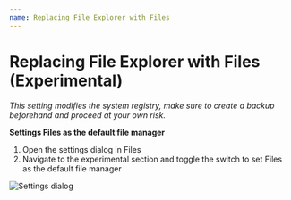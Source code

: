 ```yaml
---
name: Replacing File Explorer with Files
---
```


# Replacing File Explorer with Files (Experimental)

*This setting modifies the system registry, make sure to create a backup beforehand and proceed at your own risk.*

**Settings Files as the default file manager**

1. Open the settings dialog in Files
2. Navigate to the experimental section and toggle the switch to set Files as the default file manager

![Settings dialog](/docs-resources/Settings-Dialog-Experimental.jpg)
